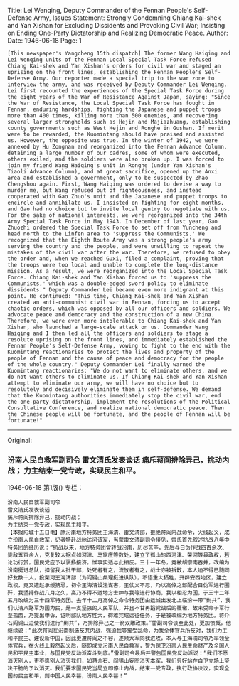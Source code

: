 Title: Lei Wenqing, Deputy Commander of the Fennan People's Self-Defense Army, Issues Statement: Strongly Condemning Chiang Kai-shek and Yan Xishan for Excluding Dissidents and Provoking Civil War; Insisting on Ending One-Party Dictatorship and Realizing Democratic Peace.
Author:
Date: 1946-06-18
Page: 1

    [This newspaper's Yangcheng 15th dispatch] The former Wang Haiqing and Lei Wenqing units of the Fennan Local Special Task Force refused Chiang Kai-shek and Yan Xishan's orders for civil war and staged an uprising on the front lines, establishing the Fennan People's Self-Defense Army. Our reporter made a special trip to the war zone to interview the army, and was received by Deputy Commander Lei Wenqing. Lei first recounted the experiences of the Special Task Force during the eight years of the War of Resistance Against Japan, saying: "Since the War of Resistance, the Local Special Task Force has fought in Fennan, enduring hardships, fighting the Japanese and puppet troops more than 400 times, killing more than 500 enemies, and recovering several larger strongholds such as Hejin and Majiazhuang, establishing county governments such as West Hejin and Ronghe in Gushan. If merit were to be rewarded, the Kuomintang should have praised and assisted us. However, the opposite was true. In the winter of 1942, we were annexed by Hu Zongnan and reorganized into the Fennan Advance Column, detaining a large number of our cadres, some of whom were executed, others exiled, and the soldiers were also broken up. I was forced to join my friend Wang Haiqing's unit in Ronghe (under Yan Xishan's Tiaoli Advance Column), and at great sacrifice, opened up the Anxi area and established a government, only to be suspected by Zhao Chengshou again. First, Wang Haiqing was ordered to devise a way to murder me, but Wang refused out of righteousness, and instead cooperated with Gao Zhuo's unit and the Japanese and puppet troops to encircle and annihilate us. I insisted on fighting for eight months, and Gao had no choice but to invite local gentry to negotiate with us. For the sake of national interests, we were reorganized into the 34th Army Special Task Force in May 1943. In December of last year, Gao Zhuozhi ordered the Special Task Force to set off from Yuncheng and head north to the Linfen area to 'suppress the Communists.' We recognized that the Eighth Route Army was a strong people's army serving the country and the people, and were unwilling to repeat the mistakes of the civil war after the war. Therefore, we refused to obey the order and, when we reached Guxi, filed a complaint, proving that the troops were too local and unable to complete the long-distance mission. As a result, we were reorganized into the Local Special Task Force. Chiang Kai-shek and Yan Xishan forced us to 'suppress the Communists,' which was a double-edged sword policy to eliminate dissidents." Deputy Commander Lei became even more indignant at this point. He continued: "This time, Chiang Kai-shek and Yan Xishan created an anti-communist civil war in Fennan, forcing us to accept chaotic orders, which was opposed by all our officers and soldiers. We advocate peace and democracy and the construction of a new China. Therefore, we were even more intolerable to Chiang Kai-shek and Yan Xishan, who launched a large-scale attack on us. Commander Wang Haiqing and I then led all the officers and soldiers to stage a resolute uprising on the front lines, and immediately established the Fennan People's Self-Defense Army, vowing to fight to the end with the Kuomintang reactionaries to protect the lives and property of the people of Fennan and the cause of peace and democracy for the people of the whole country." Deputy Commander Lei finally warned the Kuomintang reactionaries: "We do not want to eliminate others, and we do not want others to eliminate us. If Chiang Kai-shek and Yan Xishan attempt to eliminate our army, we will have no choice but to resolutely and decisively eliminate them in self-defense. We demand that the Kuomintang authorities immediately stop the civil war, end the one-party dictatorship, implement the resolutions of the Political Consultative Conference, and realize national democratic peace. Then the Chinese people will be fortunate, and the people of Fennan will be fortunate!"



<hr /> 

Original: 


### 汾南人民自救军副司令  雷文清氏发表谈话  痛斥蒋阎排除异己，挑动内战；  力主结束一党专政，实现民主和平。

1946-06-18
第1版()
专栏：

    汾南人民自救军副司令
    雷文清氏发表谈话
    痛斥蒋阎排除异己，挑动内战；
    力主结束一党专政，实现民主和平。
    【本报阳城十五日电】原汾南地方特务团王海清、雷文清部，拒绝蒋阎内战命令，火线起义，成立汾南人民自救军，记者特赴战地访问该军，当蒙雷文清副司令接见，雷氏首先叙述抗战八年中特务团的经历说：“抗战以来，地方特务团曾转战汾南，历尽苦辛，先后与日伪作战四百余次、毙敌五百余人，克复较大据点如河津、马家庄等数处，建立了孤山的西河津、荣河等县政权，若论功行赏，国民党应予以褒扬接济，惟事实适与此相反。三十一年冬，竟被胡宗南吞并，改编为汾南挺进总队，扣留我大批干部，处死者有之，流放者有之，战士亦被拆散，本人迫不得已随同好友数十人，投荣河王海清部（为阎锡山条理挺进纵队），不惜重大牺牲，开辟安西地区，建立政权，竟又遭赵承绶猜忌，初令王海清设法谋害，王仗义不忍，乃以高倬之部配合日伪军进行围歼，我坚持作战八月之久，高乃不得不邀地方士绅与我等进行协商，我以相忍为国，于三十二年五月改编为三十四军特务团。去年十二月高倬之命令特务团由运城出发北上临汾一带“剿共”，我们认清八路军为国为民，是一支坚强的人民军队，并且不甘再蹈党战后的覆辙，故未受命于军行至孤西，乃提出申诉，证明部队地方性大，碍难完成远征任务，于是被改编为地方特务团。蒋介石阎锡山迫使我们进行“剿共”，乃排除异己之一箭双雕政策。”雷副司令谈至此处，更加愤慨，他继续说：“此次蒋阎在汾南制造反共内战，强迫我等接受乱命，为我全体官兵所反对，我们力主和平民主、建设新中国，因此更遭蒋阎之不容，遂倾大军向我进攻，本人与王海清司令乃率领全体官兵，在火线上毅然起义后，随即成立汾南人民自救军，誓为保卫汾南人民生命财产及全国人民和平民主事业，与国民党反动派奋斗到底。”雷副司令最后并警告国民党反动派说：“我们不愿消灭别人，更不愿别人消灭我们，如蒋介石、阎锡山妄图消灭本军，我们只好站在自卫立场上坚决干脆的予以消灭。我们要求国民党当局立即停止内战，结束一党专政，执行政协决议，实现全国的民主和平，则中国人民幸甚，汾南人民幸甚！”
